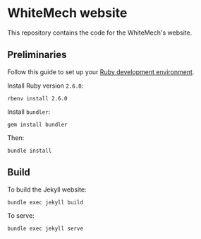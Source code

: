 # WhiteMech website

This repository contains the code for the WhiteMech's website.

## Preliminaries

Follow this guide to set up your [Ruby development environment](https://cloud.google.com/ruby/docs/setup#linux-instructions).

Install Ruby version `2.6.0`:
```
rbenv install 2.6.0
```

Install `bundler`:

```
gem install bundler
```

Then:

```
bundle install
```

## Build

To build the Jekyll website:

```
bundle exec jekyll build
```

To serve:

```
bundle exec jekyll serve
```

